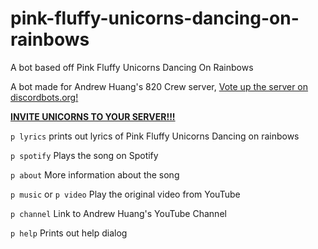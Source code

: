 # pink-fluffy-unicorns-dancing-on-rainbows
A bot based off Pink Fluffy Unicorns Dancing On Rainbows

A bot made for Andrew Huang's 820 Crew server, [Vote up the server on discordbots.org!](https://discordbots.org/bot/509165623113154571)

[**INVITE UNICORNS TO YOUR SERVER!!!**](https://discordapp.com/api/oauth2/authorize?client_id=509165623113154571&permissions=8&scope=bot)

```p lyrics```
prints out lyrics of Pink Fluffy Unicorns Dancing on rainbows

```p spotify```
Plays the song on Spotify

```p about```
More information about the song

```p music``` or ```p video```
Play the original video from YouTube

```p channel```
Link to Andrew Huang's YouTube Channel

```p help```
Prints out help dialog
